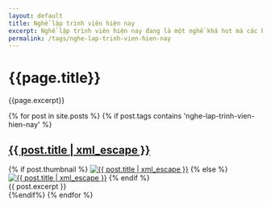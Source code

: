 ```yaml
---
layout: default
title: Nghề lập trình viên hiện nay
excerpt: Nghề lập trình viên hiện nay đang là một nghề khá hot mà các bạn trẻ muốn theo đuổi, nghề lập trình lương khá cao, tuy nhiên cần phải có nhiều đam mê để trở thành một lập trình viên thành công. 
permalink: /tags/nghe-lap-trinh-vien-hien-nay
---
```

<div id="index">
<div class="category_detail">
    <h1>{{page.title}}</h1>
    <p>{{page.excerpt}}</p>
</div>
{% for post in site.posts %}
{% if post.tags contains 'nghe-lap-trinh-vien-hien-nay' %}
<article class="post" itemscope itemtype="http://schema.org/Article">
  <h1 itemprop="name"><a itemprop="url" href="{{ site.site_url }}{{ post.url }}" title="{{ post.title | xml_escape }}" >{{ post.title | xml_escape }}</a></h1>
  {% if post.thumbnail %}
  <a href="{{ post.url }}"><img itemprop="image" src="{{ site.site_url }}/images/{{ post.thumbnail }}" alt="{{ post.title | xml_escape }}" class="post_thumbnail"></a>
  {% else %}
  <a href="{{ post.url }}"><img itemprop="image" src="{{ site.site_url }}/images/thumbnail_default.png" alt="{{ post.title  | xml_escape }}" class="post_thumbnail"></a>
  {% endif %}
  <div class="excerpt" itemprop="description">
    {{ post.excerpt }}
  </div>
  <div class="clear"></div>
</article>
{%endif%}
{% endfor %}
</div>
